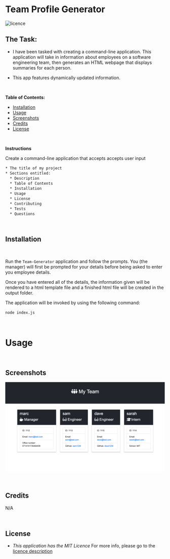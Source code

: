 # Team Profile Generator

![licence](https://img.shields.io/badge/licence-MIT-yellow.svg)

## The Task:

* I have been tasked with creating a command-line application. This application will take in information about employees on a software engineering team, then generates an HTML webpage that displays summaries for each person.

* This app features dynamically updated information.

<br>

**Table of Contents:**

* [Installation](#installation)
* [Usage](#usage)
* [Screenshots](#screenshots)
* [Credits](#credits)
* [License](#license)

<br>

**Instructions**

Create a command-line application that accepts accepts user input

    * The title of my project 
    * Sections entitled:
      * Description 
      * Table of Contents 
      * Installation 
      * Usage 
      * License 
      * Contributing 
      * Tests 
      * Questions

<br>

## Installation

<br>

Run the `Team-Generator` application and follow the prompts. You (the manager) will first be prompted for your details before being asked to enter you employee details.

Once you have entered all of the details, the information given will be rendered to a html template file and a finished html file will be created in the output folder.

The application will be invoked by using the following command:

```bash
node index.js
```

<br>

# Usage

<br>

## Screenshots

![Alt text](assets/SCR-20230227-udg.png)

<br>

## Credits

N/A

<br>

## License

* _This application has the MIT Licence_
For more info, please go to the [licence description](https://opensource.org/license/mit/)